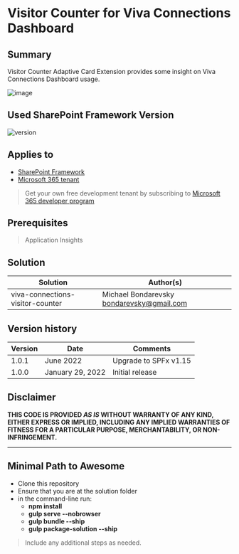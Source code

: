 # Visitor Counter for Viva Connections Dashboard

## Summary

Visitor Counter Adaptive Card Extension provides some insight on Viva Connections Dashboard usage.

![image](https://user-images.githubusercontent.com/11201670/177055668-e3ebfc7a-a3ce-4276-936a-2e1494ede764.png)


## Used SharePoint Framework Version

![version](https://img.shields.io/badge/version-1.15-green.svg)

## Applies to

- [SharePoint Framework](https://aka.ms/spfx)
- [Microsoft 365 tenant](https://docs.microsoft.com/en-us/sharepoint/dev/spfx/set-up-your-developer-tenant)

> Get your own free development tenant by subscribing to [Microsoft 365 developer program](http://aka.ms/o365devprogram)

## Prerequisites

> Application Insights

## Solution

| Solution    | Author(s)                                               |
| ----------- | ------------------------------------------------------- |
| viva-connections-visitor-counter | Michael Bondarevsky bondarevsky@gmail.com |

## Version history

| Version | Date             | Comments        |
| ------- | ---------------- | --------------- |
| 1.0.1     | June 2022   | Upgrade to SPFx v1.15  |
| 1.0.0     | January 29, 2022 | Initial release |

## Disclaimer

**THIS CODE IS PROVIDED _AS IS_ WITHOUT WARRANTY OF ANY KIND, EITHER EXPRESS OR IMPLIED, INCLUDING ANY IMPLIED WARRANTIES OF FITNESS FOR A PARTICULAR PURPOSE, MERCHANTABILITY, OR NON-INFRINGEMENT.**

---

## Minimal Path to Awesome

- Clone this repository
- Ensure that you are at the solution folder
- in the command-line run:
  - **npm install**
  - **gulp serve --nobrowser**
  - **gulp bundle --ship**
  - **gulp package-solution --ship**

> Include any additional steps as needed.


